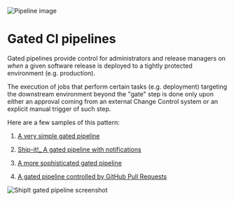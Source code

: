 ![Pipeline image](https://raw.githubusercontent.com/lsilvapvt/misc-support-files/master/docs/icons/concourse-gate-pipelines.png)

# Gated CI pipelines

Gated pipelines provide control for administrators and release managers on *when* a given software release is deployed to a tightly protected environment (e.g. production).

The execution of jobs that perform certain tasks (e.g. deployment) targeting the downstream environment beyond the "gate" step is done only upon either an approval coming from an external Change Control system or an explicit manual trigger of such step.

Here are a few samples of this pattern:

1. [A very simple gated pipeline](01-simple)  

1. [Ship-it!_ A gated pipeline with notifications](02-shipit)  

1. [A more sophisticated gated pipeline](03-shipit-enhanced)  

1. [A gated pipeline controlled by GitHub Pull Requests](04-github-pull-request)  



![ShipIt gated pipeline screenshot](https://raw.githubusercontent.com/lsilvapvt/misc-support-files/master/docs/images/shipit-gated-pipeline.png)
